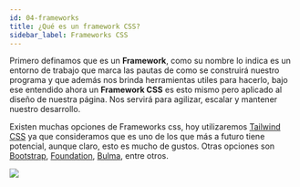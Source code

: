 ```yaml
---
id: 04-frameworks
title: ¿Qué es un framework CSS?
sidebar_label: Frameworks CSS
---
```


Primero definamos que es un **Framework**, como su nombre lo indica es un entorno de trabajo que marca las pautas de como se construirá nuestro programa y que además nos brinda herramientas utiles para hacerlo, bajo ese entendido ahora un **Framework CSS** es esto mismo pero aplicado al diseño de nuestra página. Nos servirá para agilizar, escalar y mantener nuestro desarrollo.

Existen muchas opciones de Frameworks css, hoy utilizaremos [Tailwind CSS](https://tailwindcss.com/) ya que consideramos que es uno de los que más a futuro tiene potencial, aunque claro, esto es mucho de gustos. Otras opciones son [Bootstrap](https://getbootstrap.com/), [Foundation](https://get.foundation/), [Bulma](https://bulma.io/), entre otros. 

![](/img/frameworksCSS.jpg)